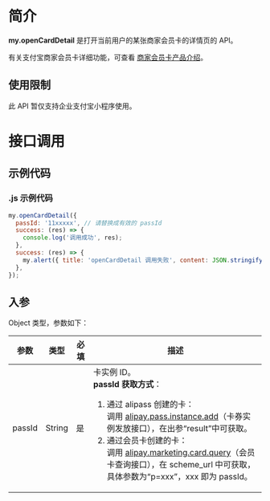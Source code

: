 # 简介

**my.openCardDetail** 是打开当前用户的某张商家会员卡的详情页的 API。

有关支付宝商家会员卡详细功能，可查看 [商家会员卡产品介绍](https://opendocs.alipay.com/open/03sx7r?ref=api)。
## 使用限制

此 API 暂仅支持企业支付宝小程序使用。

# 接口调用

## 示例代码

### .js 示例代码

```javascript
my.openCardDetail({ 
  passId: '11xxxxx', // 请替换成有效的 passId
  success: (res) => {
    console.log('调用成功', res);
  },
  success: (res) => {
    my.alert({ title: 'openCardDetail 调用失败', content: JSON.stringify('res') });
  },
});
```

## 入参

Object 类型，参数如下：

| **参数** | **类型** | **必填** | **描述** |
| --- | --- | --- | --- |
| passId | String | 是 | 卡实例 ID。<br />**passId 获取方式**： <ol><li>通过 alipass 创建的卡：<br />调用 [alipay.pass.instance.add](https://opendocs.alipay.com/open/02ailb)（卡券实例发放接口），在出参“result”中可获取。</li><li>通过会员卡创建的卡：<br />调用 [alipay.marketing.card.query](https://opendocs.alipay.com/open/02dvep)（会员卡查询接口），在 scheme_url 中可获取，具体参数为“p=xxx”，xxx 即为 passId。</li></ol> |
